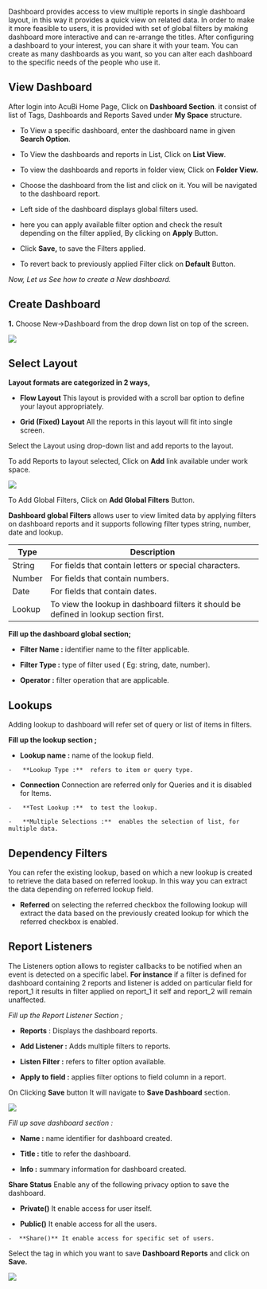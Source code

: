 
Dashboard provides access to view multiple reports in single dashboard layout, in this way it provides a quick view on related data. In order to make it more feasible to users, it is provided with set of global filters by making dashboard more interactive and can re-arrange the titles. After configuring a dashboard to your interest, you can share it with your team. You can create as many dashboards as you want, so you can alter each dashboard to the specific needs of the people who use it.

## View Dashboard

After login into AcuBi Home Page, Click on **Dashboard Section**.
 it consist of list of Tags, Dashboards and Reports Saved under **My Space** structure.
   - To View a specific dashboard, enter the dashboard name in given **Search Option**. 
  - To View the dashboards and reports in List, Click on **List View**.
  - To view the dashboards and reports in folder view, Click on **Folder View.**

 - Choose the dashboard from the list and click on it. You will be navigated to the dashboard report. 
 - Left side of the dashboard displays global filters used.
  - here you can apply available filter option and check the result depending on the filter applied, By clicking on **Apply** Button.
  - Click **Save,** to save the Filters applied.
  - To revert back to previously applied Filter click on **Default** Button. 


*Now, Let us See how to create a New dashboard.*
 
 ## Create Dashboard

**1.** Choose New->Dashboard from the drop down list on top of the screen. 

![
](https://raw.githubusercontent.com/sv18042016/fp1/90511a882ffd694c16d44cb8f74b6f97e9db823e/images/create_dash_ur_1.png)


## Select Layout

   **Layout formats are categorized in 2 ways,**
   
- **Flow Layout** This layout is provided with a scroll bar option to define your layout appropriately.

- **Grid (Fixed) Layout** All the reports in this layout will fit into single screen.

 Select the Layout using drop-down list and add reports to the layout.
 
To add Reports to layout selected, Click on **Add** link available under work space. 

![
](https://raw.githubusercontent.com/sv18042016/fp1/90511a882ffd694c16d44cb8f74b6f97e9db823e/images/create_dash_ur_2.png)

To Add Global Filters, Click on **Add Global Filters** Button.

**Dashboard global Filters** allows user to view limited data by applying filters on dashboard reports and it supports following filter types string, number, date and lookup.
 
|  **Type** | **Description** |
|  ------ | ------ |
|  String | For fields that contain letters or special characters. |
|  Number | For fields that contain numbers. |
|  Date | For fields that contain dates. |
|  Lookup | To view the lookup in dashboard filters it should be defined in lookup section first. |

**Fill up the dashboard global section;**

  -   **Filter Name :**  identifier name to the filter applicable.

  -   **Filter Type :**  type of filter used ( Eg: string, date, number).

  -   **Operator :**  filter operation that are applicable.

## Lookups

 Adding lookup to dashboard will refer set of query or list of items in filters.

**Fill up the lookup section ;**

   -   **Lookup name :**  name of the lookup field.
   
    -   **Lookup Type :**  refers to item or query type.
   
   -  **Connection**  Connection are referred only for Queries and it is disabled for Items.
     
    -   **Test Lookup :**  to test the lookup.
   
    -   **Multiple Selections :**  enables the selection of list, for multiple data.

## Dependency Filters

You can refer the existing lookup, based on which a new lookup is created to retrieve the data based on referred lookup. In this way  you can extract the data depending on referred lookup field.

   -   **Referred** on selecting the referred checkbox the following lookup will extract the data based on the previously created lookup for which the referred checkbox is enabled.
 
## Report Listeners 

The Listeners option allows to register callbacks to be notified when an event is detected on a specific label.
**For instance** if a filter is defined for dashboard containing 2 reports and listener is added on particular field for report_1 it results in filter applied on report_1 it self and report_2 will remain unaffected.

*Fill up the Report Listener Section ;*

   - **Reports** :  Displays the dashboard reports.
   
   -  **Add Listener :**  Adds multiple filters to reports.
   
   -   **Listen Filter :**  refers to filter option available.
    
   -   **Apply to field :**  applies filter options to field column in a report.
    
 On Clicking **Save** button It will navigate to **Save Dashboard** section.

![
](https://raw.githubusercontent.com/sv18042016/fp1/90511a882ffd694c16d44cb8f74b6f97e9db823e/images/create_dash_ur_3.png)

*Fill up save dashboard section :*

   -   **Name :**  name identifier for dashboard created.
                              
   -   **Title :**  title to refer the dashboard.
    
   -   **Info :**  summary information for dashboard created.
    
   **Share Status**   Enable any of the following privacy option to save the dashboard.
    
   -  **Private()** It enable access for user itself.
   
   -  **Public()**   It enable access for all the users. 
   
    -  **Share()** It enable access for specific set of users.
  
Select the tag in which you want to save **Dashboard Reports** and click on **Save.**

![
](https://raw.githubusercontent.com/sv18042016/fp1/90511a882ffd694c16d44cb8f74b6f97e9db823e/images/create_dash_ur_4.png) 

<!--stackedit_data:
eyJoaXN0b3J5IjpbLTMwODY0NzIwNCwtNDEzMDk1NTExLDY4Nz
U1MDMxOSwtNDg1NDg0NzY5LDE2MjA2NjUyMTAsLTE2NjE5MjA5
NzYsNDcwNTIxMzg2LDIwNDcxMjYyNTFdfQ==
-->